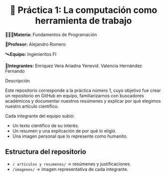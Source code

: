 <h1 align="center"> 🚀 Práctica 1: La computación como herramienta de trabajo </h1>

👩🏻‍💻**Materia:** Fundamentos de Programación

👾**Profesor:** Alejandro Romero 

🛰️**Equipo:** Ingenieritos FI

🛫**Integrantes:** Enriquez Vera Ariadna Yenevid. Valencia Hernández Fernando

Descripción

Este repositorio corresponde a la práctica número 1,  cuyo objetivo fue crear un repositorio en GitHub en equipo, familiarizarnos con buscadores académicos y documentar nuestros resúmenes y explicar por qué elegimos nuestro artículo científico. 

Cada integrante del equipo subió:

- Un texto científico de su interés.
- Un resumen y una explicación de por qué lo eligió.
- Una imagen personal que lo represente como humanito.

## Estructura del repositorio

- `/ artículos y resumenes/` → resúmenes y justificaciones.
- `/imagenes/` → imagen representativa de cada integrante.
